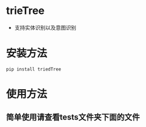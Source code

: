 trieTree
==========
* 支持实体识别以及意图识别

安装方法
==========

    pip install triedTree

使用方法
==========
## 简单使用请查看tests文件夹下面的文件

